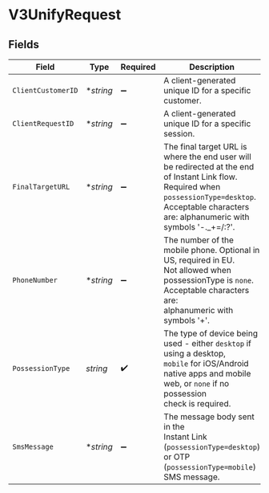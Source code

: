 # V3UnifyRequest


## Fields

| Field                                                                                                                                                                                                   | Type                                                                                                                                                                                                    | Required                                                                                                                                                                                                | Description                                                                                                                                                                                             | Example                                                                                                                                                                                                 |
| ------------------------------------------------------------------------------------------------------------------------------------------------------------------------------------------------------- | ------------------------------------------------------------------------------------------------------------------------------------------------------------------------------------------------------- | ------------------------------------------------------------------------------------------------------------------------------------------------------------------------------------------------------- | ------------------------------------------------------------------------------------------------------------------------------------------------------------------------------------------------------- | ------------------------------------------------------------------------------------------------------------------------------------------------------------------------------------------------------- |
| `ClientCustomerID`                                                                                                                                                                                      | **string*                                                                                                                                                                                               | :heavy_minus_sign:                                                                                                                                                                                      | A client-generated unique ID for a specific customer.                                                                                                                                                   | e0f78bc2-f748-4eda-9d29-d756844507fc                                                                                                                                                                    |
| `ClientRequestID`                                                                                                                                                                                       | **string*                                                                                                                                                                                               | :heavy_minus_sign:                                                                                                                                                                                      | A client-generated unique ID for a specific session.                                                                                                                                                    | 71010d88-d0e7-4a24-9297-d1be6fefde81                                                                                                                                                                    |
| `FinalTargetURL`                                                                                                                                                                                        | **string*                                                                                                                                                                                               | :heavy_minus_sign:                                                                                                                                                                                      | The final target URL is where the end user will be redirected at the end of Instant Link flow. Required when `possessionType=desktop`.<br/>Acceptable characters are: alphanumeric with symbols '-._+=/:?'. | https://www.example.com/landing-page                                                                                                                                                                    |
| `PhoneNumber`                                                                                                                                                                                           | **string*                                                                                                                                                                                               | :heavy_minus_sign:                                                                                                                                                                                      | The number of the mobile phone. Optional in US, required in EU.<br/>Not allowed when possessionType is `none`. Acceptable characters are:<br/>alphanumeric with symbols '+'.                            | 2001004011                                                                                                                                                                                              |
| `PossessionType`                                                                                                                                                                                        | *string*                                                                                                                                                                                                | :heavy_check_mark:                                                                                                                                                                                      | The type of device being used - either `desktop` if using a desktop,<br/>`mobile` for iOS/Android native apps and mobile web, or `none` if no possession<br/>check is required.                         | mobile                                                                                                                                                                                                  |
| `SmsMessage`                                                                                                                                                                                            | **string*                                                                                                                                                                                               | :heavy_minus_sign:                                                                                                                                                                                      | The message body sent in the<br/>Instant Link (`possessionType=desktop`) or OTP (`possessionType=mobile`) SMS message.                                                                                  | #### is your verification code                                                                                                                                                                          |